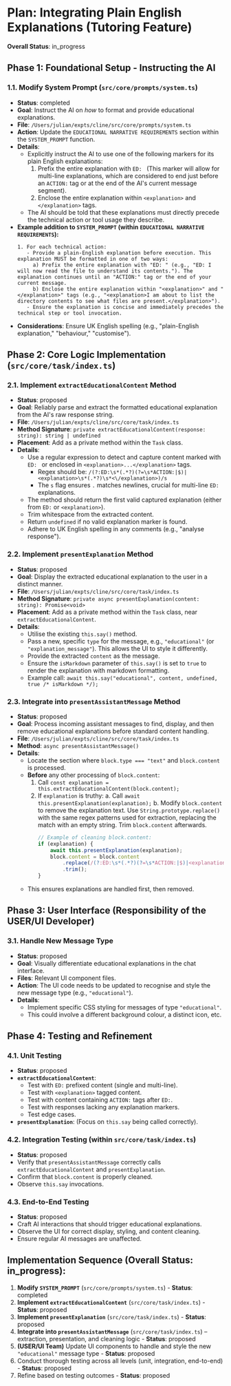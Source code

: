 # Plan: Integrating Plain English Explanations (Tutoring Feature)

**Overall Status**: in_progress

## Phase 1: Foundational Setup - Instructing the AI

### 1.1. Modify System Prompt (`src/core/prompts/system.ts`)
   - **Status**: completed
   - **Goal**: Instruct the AI on *how* to format and provide educational explanations.
   - **File**: `/Users/julian/expts/cline/src/core/prompts/system.ts`
   - **Action**: Update the `EDUCATIONAL NARRATIVE REQUIREMENTS` section within the `SYSTEM_PROMPT` function.
   - **Details**:
     - Explicitly instruct the AI to use one of the following markers for its plain English explanations:
       1. Prefix the entire explanation with `ED: ` (This marker will allow for multi-line explanations, which are considered to end just before an `ACTION:` tag or at the end of the AI's current message segment).
       2. Enclose the entire explanation within `<explanation>` and `</explanation>` tags.
     - The AI should be told that these explanations must directly precede the technical action or tool usage they describe.
   - **Example addition to `SYSTEM_PROMPT` (within `EDUCATIONAL NARRATIVE REQUIREMENTS`):**
     ```
     1. For each technical action:
        - Provide a plain-English explanation before execution. This explanation MUST be formatted in one of two ways:
          a) Prefix the entire explanation with "ED: " (e.g., "ED: I will now read the file to understand its contents."). The explanation continues until an "ACTION:" tag or the end of your current message.
          b) Enclose the entire explanation within "<explanation>" and "</explanation>" tags (e.g., "<explanation>I am about to list the directory contents to see what files are present.</explanation>").
        - Ensure the explanation is concise and immediately precedes the technical step or tool invocation.
     ```
   - **Considerations**: Ensure UK English spelling (e.g., "plain-English explanation," "behaviour," "customise").

## Phase 2: Core Logic Implementation (`src/core/task/index.ts`)

### 2.1. Implement `extractEducationalContent` Method
   - **Status**: proposed
   - **Goal**: Reliably parse and extract the formatted educational explanation from the AI's raw response string.
   - **File**: `/Users/julian/expts/cline/src/core/task/index.ts`
   - **Method Signature**: `private extractEducationalContent(response: string): string | undefined`
   - **Placement**: Add as a private method within the `Task` class.
   - **Details**:
     - Use a regular expression to detect and capture content marked with `ED: ` or enclosed in `<explanation>...</explanation>` tags.
       - Regex should be: `/(?:ED:\s*(.*?)(?=\s*ACTION:|$)|<explanation>\s*(.*?)\s*<\/explanation>)/s`
       - The `s` flag ensures `.` matches newlines, crucial for multi-line `ED:` explanations.
     - The method should return the first valid captured explanation (either from `ED:` or `<explanation>`).
     - Trim whitespace from the extracted content.
     - Return `undefined` if no valid explanation marker is found.
     - Adhere to UK English spelling in any comments (e.g., "analyse response").

### 2.2. Implement `presentExplanation` Method
   - **Status**: proposed
   - **Goal**: Display the extracted educational explanation to the user in a distinct manner.
   - **File**: `/Users/julian/expts/cline/src/core/task/index.ts`
   - **Method Signature**: `private async presentExplanation(content: string): Promise<void>`
   - **Placement**: Add as a private method within the `Task` class, near `extractEducationalContent`.
   - **Details**:
     - Utilise the existing `this.say()` method.
     - Pass a new, specific `type` for the message, e.g., `"educational"` (or `"explanation_message"`). This allows the UI to style it differently.
     - Provide the extracted `content` as the message.
     - Ensure the `isMarkdown` parameter of `this.say()` is set to `true` to render the explanation with markdown formatting.
     - Example call: `await this.say("educational", content, undefined, true /* isMarkdown */);`

### 2.3. Integrate into `presentAssistantMessage` Method
   - **Status**: proposed
   - **Goal**: Process incoming assistant messages to find, display, and then remove educational explanations before standard content handling.
   - **File**: `/Users/julian/expts/cline/src/core/task/index.ts`
   - **Method**: `async presentAssistantMessage()`
   - **Details**:
     - Locate the section where `block.type === "text"` and `block.content` is processed.
     - **Before** any other processing of `block.content`:
       1. Call `const explanation = this.extractEducationalContent(block.content);`
       2. If `explanation` is truthy:
          a. Call `await this.presentExplanation(explanation);`
          b. Modify `block.content` to remove the explanation text. Use `String.prototype.replace()` with the same regex patterns used for extraction, replacing the match with an empty string. Trim `block.content` afterwards.
          ```typescript
          // Example of cleaning block.content:
          if (explanation) {
              await this.presentExplanation(explanation);
              block.content = block.content
                  .replace(/(?:ED:\s*(.*?)(?=\s*ACTION:|$)|<explanation>\s*(.*?)\s*<\/explanation>)/s, '')
                  .trim();
          }
          ```
     - This ensures explanations are handled first, then removed.

## Phase 3: User Interface (Responsibility of the USER/UI Developer)

### 3.1. Handle New Message Type
   - **Status**: proposed
   - **Goal**: Visually differentiate educational explanations in the chat interface.
   - **Files**: Relevant UI component files.
   - **Action**: The UI code needs to be updated to recognise and style the new message type (e.g., `"educational"`).
   - **Details**:
     - Implement specific CSS styling for messages of type `"educational"`.
     - This could involve a different background colour, a distinct icon, etc.

## Phase 4: Testing and Refinement

### 4.1. Unit Testing
   - **Status**: proposed
   - **`extractEducationalContent`**:
     - Test with `ED:` prefixed content (single and multi-line).
     - Test with `<explanation>` tagged content.
     - Test with content containing `ACTION:` tags after `ED:`.
     - Test with responses lacking any explanation markers.
     - Test edge cases.
   - **`presentExplanation`**: (Focus on `this.say` being called correctly).

### 4.2. Integration Testing (within `src/core/task/index.ts`)
   - **Status**: proposed
   - Verify that `presentAssistantMessage` correctly calls `extractEducationalContent` and `presentExplanation`.
   - Confirm that `block.content` is properly cleaned.
   - Observe `this.say` invocations.

### 4.3. End-to-End Testing
   - **Status**: proposed
   - Craft AI interactions that should trigger educational explanations.
   - Observe the UI for correct display, styling, and content cleaning.
   - Ensure regular AI messages are unaffected.

## Implementation Sequence (Overall Status: in_progress):
1.  **Modify `SYSTEM_PROMPT`** (`src/core/prompts/system.ts`) - **Status**: completed
2.  **Implement `extractEducationalContent`** (`src/core/task/index.ts`) - **Status**: proposed
3.  **Implement `presentExplanation`** (`src/core/task/index.ts`) - **Status**: proposed
4.  **Integrate into `presentAssistantMessage`** (`src/core/task/index.ts`) – extraction, presentation, and cleaning logic - **Status**: proposed
5.  **(USER/UI Team)** Update UI components to handle and style the new `"educational"` message type - **Status**: proposed
6.  Conduct thorough testing across all levels (unit, integration, end-to-end) - **Status**: proposed
7.  Refine based on testing outcomes - **Status**: proposed
